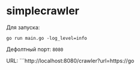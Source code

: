 # simplecrawler

Для запуска:

```go run main.go -log_level=info```

Дефолтный порт: ```8080```

URL: ```http://localhost:8080/crawler?url=https://go
